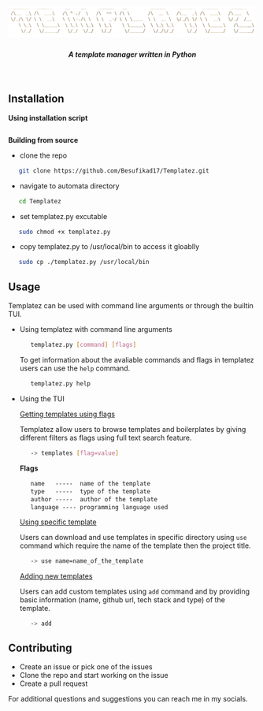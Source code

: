 <h1 align="center">
  <img src="media/logo.png">
  <h5 align="center"> A template manager written in Python </h5>
</h1><br>

## Installation

**Using installation script**

```bash

```

**Building from source**

- clone the repo
```bash
   git clone https://github.com/Besufikad17/Templatez.git 
```
- navigate to automata directory
```bash 
   cd Templatez
```
- set templatez.py excutable
```bash 
   sudo chmod +x templatez.py   
```
- copy templatez.py to /usr/local/bin to access it gloablly
```bash
   sudo cp ./templatez.py /usr/local/bin
```

## Usage

Templatez can be used with command line arguments or through the builtin TUI.

- Using templatez with command line arguments

   ```bash
      templatez.py [command] [flags]
   ```
   To get information about the avaliable commands and flags in templatez users can use the `help` command. 

   ```bash
      templatez.py help
   ```

- Using the TUI

   <u>Getting templates using flags</u>

   Templatez allow users to browse templates and boilerplates by giving different filters as flags using full text search feature.

   ```bash
      -> templates [flag=value]
   ``` 
   **Flags** <br>
   ```
      name   -----  name of the template 
      type   -----  type of the template 
      author -----  author of the template 
      language ---- programming language used 
   ```

   <u>Using specific template</u>

   Users can download and use templates in specific directory using `use` command which require the name of the template then the project title.

   ```bash
      -> use name=name_of_the_template
   ``` 
  
   <u>Adding new templates</u>

   Users can add custom templates using `add` command and by providing basic information (name, github url, tech stack and type) of the template.

   ```bash
      -> add
   ``` 

## Contributing

- Create an issue or pick one of the issues
- Clone the repo and start working on the issue
- Create a pull request 

For additional questions and suggestions you can reach me in my socials.
   




